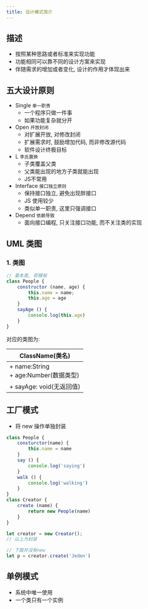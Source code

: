 ```yaml
---
title: 设计模式简介
---
```


## 描述

- 按照某种思路或者标准来实现功能
- 功能相同可以靠不同的设计方案来实现
- 伴随需求的增加或者变化, 设计的作用才体现出来



## 五大设计原则

- Single `单一职责`
  - 一个程序只做一件事
  - 如果功能复杂就分开
- Open `开放封闭`
  - 对扩展开放, 对修改封闭
  - 扩展需求时, 鼓励增加代码, 而非修改源代码
  - 软件设计终极目标
- L `李氏置换`
  - 子类覆盖父类
  - 父类能出现的地方子类就能出现
  - JS不常用
- Interface `接口独立原则`
  - 保持接口独立, 避免出现胖接口
  - JS 使用较少
  - 类似单一职责, 这里只强调接口
- Depend `依赖导致`
  - 面向接口编程, 只关注接口功能, 而不关注类的实现



## UML 类图

### 1. 类图

```js
// 基本类, 即模板
class People {
    constructor (name, age) {
        this.name = name;
        this.age = age
    }
    sayAge () {
        console.log(this.age)
    }
}
```

对应的类图为:

| ClassName(类名)                          |
| ---------------------------------------- |
| + name:String<br/>+ age:Number(数据类型) |
| + sayAge: void(无返回值)                 |



## 工厂模式

- 将 new 操作单独封装

```js
class People {
    consturctor(name) {
        this.name = name
    }
    say () {
        console.log('saying')
    }
    walk () {
        console.log('walking')
    }
}
class Creator {
    create (name) {
        return new People(name)
    }
}

let creator = new Creator();
// 以上为封装

// 下面并没有new
let p = creator.create('Jeden')
```



## 单例模式

- 系统中唯一使用
- 一个类只有一个实例

```js

```

















































